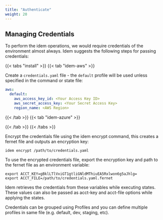 ```yaml
---
title: "Authenticate"
weight: 20
---
```


## Managing Credentials

To perform the idem operations, we would require credentials of the environment almost always.
Idem suggests the following steps for passing credentials:

{{< tabs "install" >}}
{{< tab "idem-aws" >}}

Create a `credentials.yaml` file - the `default` profile will be used unless specified in the command or state file:

```yaml
aws:
  default:
    aws_access_key_id: <Your Access Key ID>
    aws_secret_access_key: <Your Secret Access Key>
    region_name: <AWS Region>
```
{{< /tab >}}
{{< tab "idem-azure" >}}

{{< /tab >}}
{{< /tabs >}}

Encrypt the credentials file using the idem encrypt command, this creates a fernet file and outputs an encryption key:

```shell
idem encrypt /path/to/credentials.yaml
```

To use the encrypted credentials file, export the encryption key and path to the fernet file as an environment variable:
```shell
export ACCT_KEY=gBklLTlVxiGT1gtliGNldMThiuEA5Rxlwon6g5aJhlg=
export ACCT_FILE=/path/to/credentials.yaml.fernet
```
Idem retrieves the credentials from these variables while executing states. These values can also be passed as acct-key and acct-file options while applying the states.

Credentials can be grouped using Profiles and you can define multiple profiles in same file (e.g. default, dev, staging, etc).